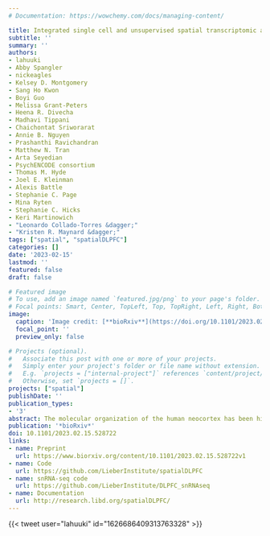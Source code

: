 ```yaml
---
# Documentation: https://wowchemy.com/docs/managing-content/

title: Integrated single cell and unsupervised spatial transcriptomic analysis defines molecular anatomy of the human dorsolateral prefrontal cortex
subtitle: ''
summary: ''
authors:
- lahuuki
- Abby Spangler
- nickeagles
- Kelsey D. Montgomery
- Sang Ho Kwon
- Boyi Guo
- Melissa Grant-Peters
- Heena R. Divecha
- Madhavi Tippani
- Chaichontat Sriworarat
- Annie B. Nguyen
- Prashanthi Ravichandran
- Matthew N. Tran
- Arta Seyedian
- PsychENCODE consortium
- Thomas M. Hyde
- Joel E. Kleinman
- Alexis Battle
- Stephanie C. Page
- Mina Ryten
- Stephanie C. Hicks
- Keri Martinowich
- "Leonardo Collado-Torres &dagger;"
- "Kristen R. Maynard &dagger;"
tags: ["spatial", "spatialDLPFC"]
categories: []
date: '2023-02-15'
lastmod: ''
featured: false
draft: false

# Featured image
# To use, add an image named `featured.jpg/png` to your page's folder.
# Focal points: Smart, Center, TopLeft, Top, TopRight, Left, Right, BottomLeft, Bottom, BottomRight.
image:
  caption: 'Image credit: [**bioRxiv**](https://doi.org/10.1101/2023.02.15.528722)'
  focal_point: ''
  preview_only: false

# Projects (optional).
#   Associate this post with one or more of your projects.
#   Simply enter your project's folder or file name without extension.
#   E.g. `projects = ["internal-project"]` references `content/project/deep-learning/index.md`.
#   Otherwise, set `projects = []`.
projects: ["spatial"]
publishDate: ''
publication_types:
- '3'
abstract: The molecular organization of the human neocortex has been historically studied in the context of its histological layers. However, emerging spatial transcriptomic technologies have enabled unbiased identification of transcriptionally-defined spatial domains that move beyond classic cytoarchitecture. Here we used the Visium spatial gene expression platform to generate a data-driven molecular neuroanatomical atlas across the anterior-posterior axis of the human dorsolateral prefrontal cortex (DLPFC). Integration with paired single nucleus RNA-sequencing data revealed distinct cell type compositions and cell-cell interactions across spatial domains. Using PsychENCODE and publicly available data, we map the enrichment of cell types and genes associated with neuropsychiatric disorders to discrete spatial domains. Finally, we provide resources for the scientific community to explore these integrated spatial and single cell datasets at https://research.libd.org/spatialDLPFC/.
publication: '*bioRxiv*'
doi: 10.1101/2023.02.15.528722
links:
- name: Preprint
  url: https://www.biorxiv.org/content/10.1101/2023.02.15.528722v1
- name: Code
  url: https://github.com/LieberInstitute/spatialDLPFC
- name: snRNA-seq code
  url: https://github.com/LieberInstitute/DLPFC_snRNAseq
- name: Documentation
  url: http://research.libd.org/spatialDLPFC/
---
```


{{< tweet user="lahuuki" id="1626686409313763328" >}}
